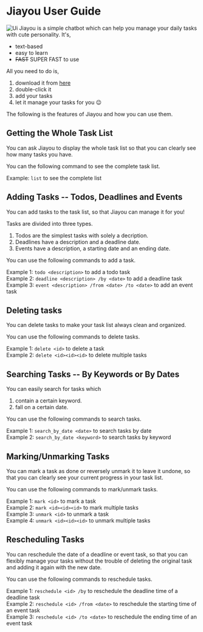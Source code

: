 # Jiayou User Guide
![Ui](https://github.com/ljy0422/ip/assets/111126607/21431f1a-0356-4fe9-b89a-3b0b1a7331e0)
Jiayou is a simple chatbot which can help you manage your daily tasks with cute personality. It's,  
- text-based
- easy to learn
- ~~FAST~~ SUPER FAST to use

All you need to do is,
1. download it from [here](https://github.com/ljy0422/ip/releases/tag/A-Jar)
2. double-click it
3. add your tasks
4. let it manage your tasks for you 😉

The following is the features of Jiayou and how you can use them.

## Getting the Whole Task List
You can ask Jiayou to display the whole task list so that you can clearly see how many tasks you have.

You can the following command to see the complete task list.  

Example: `list` to see the complete list  

## Adding Tasks -- Todos, Deadlines and Events
You can add tasks to the task list, so that Jiayou can manage it for you!

Tasks are divided into three types. 
1. Todos are the simplest tasks with solely a decription.
2. Deadlines have a description and a deadline date.
3. Events have a description, a starting date and an ending date.
   
You can use the following commands to add a task.

Example 1: `todo <description>` to add a todo task  
Example 2: `deadline <description> /by <date>` to add a deadline task  
Example 3: `event <description> /from <date> /to <date>` to add an event task

## Deleting tasks
You can delete tasks to make your task list always clean and organized.

You can use the following commands to delete tasks.

Example 1: `delete <id>` to delete a task  
Example 2: `delete <id><id><id>` to delete multiple tasks

## Searching Tasks -- By Keywords or By Dates
You can easily search for tasks which
1. contain a certain keyword.
2. fall on a certain date.

You can use the following commands to search tasks.

Example 1: `search_by_date <date>` to search tasks by date  
Example 2: `search_by_date <keyword>` to search tasks by keyword  

## Marking/Unmarking Tasks
You can mark a task as done or reversely unmark it to leave it undone, so that you can clearly see your current progress in your task list.

You can use the following commands to mark/unmark tasks.

Example 1: `mark <id>` to mark a task  
Example 2: `mark <id><id><id>` to mark multiple tasks  
Example 3: `unmark <id>` to unmark a task  
Example 4: `unmark <id><id><id>` to unmark multiple tasks  

## Rescheduling Tasks
You can reschedule the date of a deadline or event task, so that you can flexibly manage your tasks without the trouble of deleting the original task and adding it again with the new date.

You can use the following commands to reschedule tasks.

Example 1: `reschedule <id> /by` to reschedule the deadline time of a deadline task  
Example 2: `reschedule <id> /from <date>` to reschedule the starting time of an event task  
Example 3: `reschedule <id> /to <date>` to reschedule the ending time of an event task
